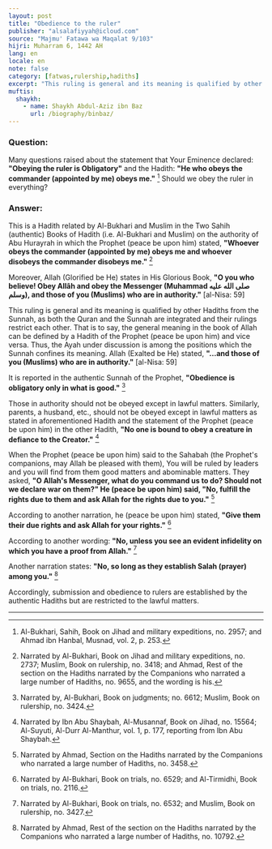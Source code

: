 ```yaml
---
layout: post
title: "Obedience to the ruler"
publisher: "alsalafiyyah@icloud.com"
source: "Majmu' Fatawa wa Maqalat 9/103"
hijri: Muharram 6, 1442 AH
lang: en
locale: en
note: false
category: [fatwas,rulership,hadiths]
excerpt: "This ruling is general and its meaning is qualified by other Hadiths from the Sunnah, as both the Quran and the Sunnah are integrated and their rulings restrict each other. That is to say, the general meaning in the book of Allah can be defined by a Hadith of the Prophet (peace be upon him) and vice versa."
muftis:
  shaykh: 
    - name: Shaykh Abdul-Aziz ibn Baz
      url: /biography/binbaz/
---
```


### Question:

Many questions raised about the statement that Your Eminence declared: **"Obeying the ruler is Obligatory"** and the Hadith: **"He who obeys the commander (appointed by me) obeys me."** [^1] Should we obey the ruler in everything?

### Answer:

This is a Hadith related by Al-Bukhari and Muslim in the Two Sahih (authentic) Books of Hadith (i.e. Al-Bukhari and Muslim) on the authority of Abu Hurayrah in which the Prophet (peace be upon him) stated, **"Whoever obeys the commander (appointed by me) obeys me and whoever disobeys the commander disobeys me."** [^2]

Moreover, Allah (Glorified be He) states in His Glorious Book, **"O you who believe! Obey Allâh and obey the Messenger (Muhammad صلى الله عليه وسلم), and those of you (Muslims) who are in authority."** [al-Nisa: 59]

This ruling is general and its meaning is qualified by other Hadiths from the Sunnah, as both the Quran and the Sunnah are integrated and their rulings restrict each other. That is to say, the general meaning in the book of Allah can be defined by a Hadith of the Prophet (peace be upon him) and vice versa. Thus, the Ayah under discussion is among the positions which the Sunnah confines its meaning. Allah (Exalted be He) stated, **"...and those of you (Muslims) who are in authority."** [al-Nisa: 59]

It is reported in the authentic Sunnah of the Prophet, **"Obedience is obligatory only in what is good."** [^3]

Those in authority should not be obeyed except in lawful matters. Similarly, parents, a husband, etc., should not be obeyed except in lawful matters as stated in aforementioned Hadith and the statement of the Prophet (peace be upon him) in the other Hadith, **"No one is bound to obey a creature in defiance to the Creator."** [^4]

When the Prophet (peace be upon him) said to the Sahabah (the Prophet's companions, may Allah be pleased with them), You will be ruled by leaders and you will find from them good matters and abominable matters. They asked, **"O Allah's Messenger, what do you command us to do? Should not we declare war on them?" He (peace be upon him) said, "No, fulfill the rights due to them and ask Allah for the rights due to you."** [^5]

According to another narration, he (peace be upon him) stated, **"Give them their due rights and ask Allah for your rights."** [^6]

According to another wording: **"No, unless you see an evident infidelity on which you have a proof from Allah."** [^7]

Another narration states: **"No, so long as they establish Salah (prayer) among you."** [^8]

Accordingly, submission and obedience to rulers are established by the authentic Hadiths but are restricted to the lawful matters.

---

[^1]: Al-Bukhari, Sahih, Book on Jihad and military expeditions, no. 2957; and Ahmad ibn Hanbal, Musnad, vol. 2, p. 253.
[^2]: Narrated by Al-Bukhari, Book on Jihad and military expeditions, no. 2737; Muslim, Book on rulership, no. 3418; and Ahmad, Rest of the section on the Hadiths narrated by the Companions who narrated a large number of Hadiths, no. 9655, and the wording is his.
[^3]: Narrated by, Al-Bukhari, Book on judgments; no. 6612; Muslim, Book on rulership, no. 3424.
[^4]: Narrated by Ibn Abu Shaybah, Al-Musannaf, Book on Jihad, no. 15564; Al-Suyuti, Al-Durr Al-Manthur, vol. 1, p. 177, reporting from Ibn Abu Shaybah.
[^5]: Narrated by Ahmad, Section on the Hadiths narrated by the Companions who narrated a large number of Hadiths, no. 3458.
[^6]: Narrated by Al-Bukhari, Book on trials, no. 6529; and Al-Tirmidhi, Book on trials, no. 2116.
[^7]: Narrated by Al-Bukhari, Book on trials, no. 6532; and Muslim, Book on rulership, no. 3427.
[^8]: Narrated by Ahmad, Rest of the section on the Hadiths narrated by the Companions who narrated a large number of Hadiths, no. 10792.
